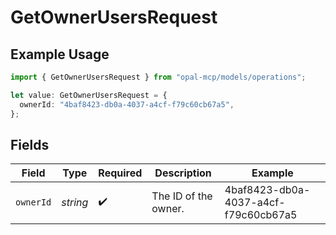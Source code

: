 # GetOwnerUsersRequest

## Example Usage

```typescript
import { GetOwnerUsersRequest } from "opal-mcp/models/operations";

let value: GetOwnerUsersRequest = {
  ownerId: "4baf8423-db0a-4037-a4cf-f79c60cb67a5",
};
```

## Fields

| Field                                | Type                                 | Required                             | Description                          | Example                              |
| ------------------------------------ | ------------------------------------ | ------------------------------------ | ------------------------------------ | ------------------------------------ |
| `ownerId`                            | *string*                             | :heavy_check_mark:                   | The ID of the owner.                 | 4baf8423-db0a-4037-a4cf-f79c60cb67a5 |